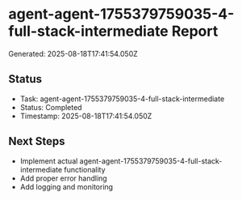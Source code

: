 # agent-agent-1755379759035-4-full-stack-intermediate Report

Generated: 2025-08-18T17:41:54.050Z

## Status
- Task: agent-agent-1755379759035-4-full-stack-intermediate
- Status: Completed
- Timestamp: 2025-08-18T17:41:54.050Z

## Next Steps
- Implement actual agent-agent-1755379759035-4-full-stack-intermediate functionality
- Add proper error handling
- Add logging and monitoring
